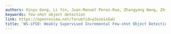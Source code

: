 ```yaml
---
authors: Xinyu Gong, Li Yin, Juan-Manuel Perez-Rua, Zhangyang Wang, Zhicheng Yan
keywords: few-shot object detection
link: https://openreview.net/forum?id=y2ozeixGaU
title: 'WS-iFSD: Weakly Supervised Incremental Few-shot Object Detection Without Forgetting'
---
```

